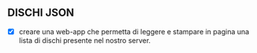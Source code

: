 ## DISCHI JSON
- [x] creare una web-app che permetta di leggere e stampare in pagina una lista di dischi presente nel nostro server.
